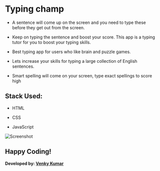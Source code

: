# Typing champ

- A sentence will come up on the screen and you need to type these before they get out from the screen.

- Keep on typing the sentence and boost your score. This app is a typing tutor for you to boost your typing skills. 

- Best typing app for users who like brain and puzzle games. 

- Lets increase your skills for typing a large collection of English sentences. 

- Smart spelling will come on your screen, type exact spellings to score high

## Stack Used:  

- HTML

- CSS

- JavaScript
 
![Screenshot](https://i.postimg.cc/44KvZbdF/Typing-champ.jpg)

## Happy Coding!

<strong>Developed by: <a href="https://github.com/BoddepallyVenkatesh06">Venky Kumar</a>